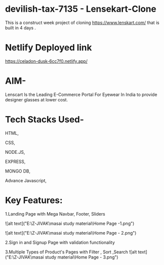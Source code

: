 # devilish-tax-7135 - Lensekart-Clone

This is a construct week project of cloning https://www.lenskart.com/ that is built in 4 days .

# Netlify Deployed link

https://celadon-dusk-6cc7f0.netlify.app/

# AIM-

Lenscart Is the Leading E-Commerce Portal For Eyewear In India to provide designer glasses at lower cost.

# Tech Stacks Used-

HTML,

CSS,

NODE.JS,

EXPRESS,

MONGO DB,

Advance Javascript,

# Key Features:

1.Landing Page with Mega Navbar, Footer, Sliders

![alt text]("E:\Z-JIVAK\masai study material\Home Page -1.png")

![alt text]("E:\Z-JIVAK\masai study material\Home Page - 2.png")

2.Sign in and Signup Page with validation functionality

3.Multiple Types of Product's Pages with Filter , Sort ,Search
![alt text]("E:\Z-JIVAK\masai study material\Home Page - 3.png")

